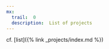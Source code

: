 ```yaml
---
mx:
  trail:  0
  description:  List of projects
---
```



cf. [list]({% link _projects/index.md %})